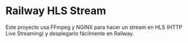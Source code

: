 # Railway HLS Stream

Este proyecto usa FFmpeg y NGINX para hacer un stream en HLS (HTTP Live Streaming) y desplegarlo fácilmente en Railway.